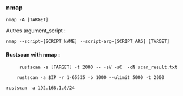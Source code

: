 		
### nmap
	
```
nmap -A [TARGET]

```

Autres argument_script :

```
nmap --script=[SCRIPT_NAME] --script-arg=[SCRIPT_ARG] [TARGET]
```

#### Rustscan with nmap :

```
	 rustscan -a [TARGET] -t 2000 -- -sV -sC  -oN scan_result.txt
```

```
	rustscan -a $IP -r 1-65535 -b 1000 --ulimit 5000 -t 2000
```

```
rustscan -a 192.168.1.0/24
```